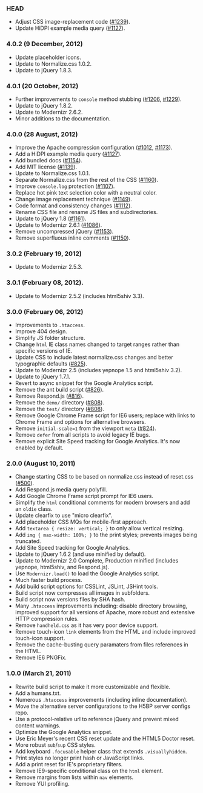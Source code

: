 ### HEAD

* Adjust CSS image-replacement code ([#1239](https://github.com/h5bp/html5-boilerplate/issues/1239)).
* Update HiDPI example media query ([#1127](https://github.com/h5bp/html5-boilerplate/issues/1127)).

### 4.0.2 (9 December, 2012)

* Update placeholder icons.
* Update to Normalize.css 1.0.2.
* Update to jQuery 1.8.3.

### 4.0.1 (20 October, 2012)

* Further improvements to `console` method stubbing ([#1206](https://github.com/h5bp/html5-boilerplate/issues/1206), [#1229](https://github.com/h5bp/html5-boilerplate/pull/1229)).
* Update to jQuery 1.8.2.
* Update to Modernizr 2.6.2.
* Minor additions to the documentation.

### 4.0.0 (28 August, 2012)

* Improve the Apache compression configuration ([#1012](https://github.com/h5bp/html5-boilerplate/issues/1012), [#1173](https://github.com/h5bp/html5-boilerplate/issues/1173)).
* Add a HiDPI example media query ([#1127](https://github.com/h5bp/html5-boilerplate/issues/1127)).
* Add bundled docs ([#1154](https://github.com/h5bp/html5-boilerplate/issues/1154)).
* Add MIT license ([#1139](https://github.com/h5bp/html5-boilerplate/issues/1139)).
* Update to Normalize.css 1.0.1.
* Separate Normalize.css from the rest of the CSS ([#1160](https://github.com/h5bp/html5-boilerplate/issues/1160)).
* Improve `console.log` protection ([#1107](https://github.com/h5bp/html5-boilerplate/issues/1107)).
* Replace hot pink text selection color with a neutral color.
* Change image replacement technique ([#1149](https://github.com/h5bp/html5-boilerplate/issues/1149)).
* Code format and consistency changes ([#1112](https://github.com/h5bp/html5-boilerplate/issues/1112)).
* Rename CSS file and rename JS files and subdirectories.
* Update to jQuery 1.8 ([#1161](https://github.com/h5bp/html5-boilerplate/issues/1161)).
* Update to Modernizr 2.6.1 ([#1086](https://github.com/h5bp/html5-boilerplate/issues/1086)).
* Remove uncompressed jQuery ([#1153](https://github.com/h5bp/html5-boilerplate/issues/1153)).
* Remove superfluous inline comments ([#1150](https://github.com/h5bp/html5-boilerplate/issues/1150)).

### 3.0.2 (February 19, 2012)

* Update to Modernizr 2.5.3.

### 3.0.1 (February 08, 2012).

* Update to Modernizr 2.5.2 (includes html5shiv 3.3).

### 3.0.0 (February 06, 2012)

* Improvements to `.htaccess`.
* Improve 404 design.
* Simplify JS folder structure.
* Change `html` IE class names changed to target ranges rather than specific versions of IE.
* Update CSS to include latest normalize.css changes and better typographic defaults ([#825](https://github.com/h5bp/html5-boilerplate/issues/825)).
* Update to Modernizr 2.5 (includes yepnope 1.5 and html5shiv 3.2).
* Update to jQuery 1.7.1.
* Revert to async snippet for the Google Analytics script.
* Remove the ant build script ([#826](https://github.com/h5bp/html5-boilerplate/issues/826)).
* Remove Respond.js ([#816](https://github.com/h5bp/html5-boilerplate/issues/816)).
* Remove the `demo/` directory ([#808](https://github.com/h5bp/html5-boilerplate/issues/808)).
* Remove the `test/` directory ([#808](https://github.com/h5bp/html5-boilerplate/issues/808)).
* Remove Google Chrome Frame script for IE6 users; replace with links to Chrome Frame and options for alternative browsers.
* Remove `initial-scale=1` from the viewport `meta` ([#824](https://github.com/h5bp/html5-boilerplate/issues/824)).
* Remove `defer` from all scripts to avoid legacy IE bugs.
* Remove explicit Site Speed tracking for Google Analytics. It's now enabled by default.

### 2.0.0 (August 10, 2011)

* Change starting CSS to be based on normalize.css instead of reset.css ([#500](https://github.com/h5bp/html5-boilerplate/issues/500)).
* Add Respond.js media query polyfill.
* Add Google Chrome Frame script prompt for IE6 users.
* Simplify the `html` conditional comments for modern browsers and add an `oldie` class.
* Update clearfix to use "micro clearfix".
* Add placeholder CSS MQs for mobile-first approach.
* Add `textarea { resize: vertical; }` to only allow vertical resizing.
* Add `img { max-width: 100%; }` to the print styles; prevents images being truncated.
* Add Site Speed tracking for Google Analytics.
* Update to jQuery 1.6.2 (and use minified by default).
* Update to Modernizr 2.0 Complete, Production minified (includes yepnope, html5shiv, and Respond.js).
* Use `Modernizr.load()` to load the Google Analytics script.
* Much faster build process.
* Add build script options for CSSLint, JSLint, JSHint tools.
* Build script now compresses all images in subfolders.
* Build script now versions files by SHA hash.
* Many `.htaccess` improvements including: disable directory browsing, improved support for all versions of Apache, more robust and extensive HTTP compression rules.
* Remove `handheld.css` as it has very poor device support.
* Remove touch-icon `link` elements from the HTML and include improved touch-icon support.
* Remove the cache-busting query paramaters from files references in the HTML.
* Remove IE6 PNGFix.

### 1.0.0 (March 21, 2011)

* Rewrite build script to make it more customizable and flexible.
* Add a humans.txt.
* Numerous `.htaccess` improvements (including inline documentation).
* Move the alternative server configurations to the H5BP server configs repo.
* Use a protocol-relative url to reference jQuery and prevent mixed content warnings.
* Optimize the Google Analytics snippet.
* Use Eric Meyer's recent CSS reset update and the HTML5 Doctor reset.
* More robust `sub`/`sup` CSS styles.
* Add keyboard `.focusable` helper class that extends `.visuallyhidden`.
* Print styles no longer print hash or JavaScript links.
* Add a print reset for IE's proprietary filters.
* Remove IE9-specific conditional class on the `html` element.
* Remove margins from lists within `nav` elements.
* Remove YUI profiling.
